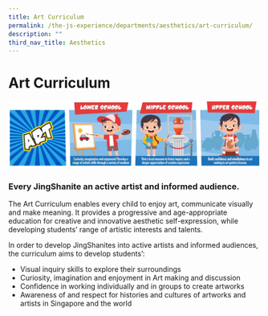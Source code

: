 ```yaml
---
title: Art Curriculum
permalink: /the-js-experience/departments/aesthetics/art-curriculum/
description: ""
third_nav_title: Aesthetics
---
```

# **Art Curriculum**

![](/images/Art.jpg)

### Every JingShanite an active artist and informed audience.

The Art Curriculum enables every child to enjoy art, communicate visually and make meaning. It provides a progressive and age-appropriate education for creative and innovative aesthetic self-expression, while developing students’ range of artistic interests and talents.  

In order to develop JingShanites into active artists and informed audiences, the curriculum aims to develop students’:

* Visual inquiry skills to explore their surroundings
* Curiosity, imagination and enjoyment in Art making and discussion
* Confidence in working individually and in groups to create artworks
* Awareness of and respect for histories and cultures of artworks and artists in Singapore and the world